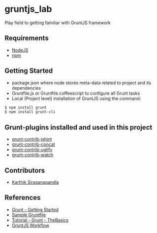gruntjs_lab
===========

Play field to getting familiar with GruntJS framework

## Requirements
* [NodeJS](nodejs.org)
* [npm](https://npmjs.org)

## Getting Started
* package.json where node stores meta-data related to project and its dependencies
* Gruntfile.js or Gruntfile.coffeescript to configure all Grunt tasks
* Local (Project level) installation of GruntJS using the command:
```bash
$ npm install grunt
$ npm install grunt-cli
```

## Grunt-plugins installed and used in this project
* [grunt-contrib-jshint](https://github.com/gruntjs/grunt-contrib-jshint)
* [grunt-contrib-concat](https://github.com/gruntjs/grunt-contrib-concat)
* [grunt-contrib-uglify](https://github.com/gruntjs/grunt-contrib-uglify)
* [grunt-contrib-watch](https://github.com/gruntjs/grunt-contrib-watch)

## Contributors
* [Karthik Sirasanagandla](https://github.com/karthiks/)

## References
* [Grunt - Getting Started](http://gruntjs.com/getting-started)
* [Sample Gruntfile](http://gruntjs.com/sample-gruntfile)
* [Tutorial - Grunt - TheBasics](https://github.com/CaryLandholt/Tutorial-Grunt-TheBasics)
* [GruntJS Workflow](http://merrickchristensen.com/articles/gruntjs-workflow.html)
